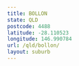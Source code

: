 ```yaml
---
title: BOLLON
state: QLD
postcode: 4488
latitude: -28.110523
longitude: 146.990784
url: /qld/bollon/
layout: suburb
---
```

